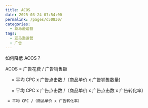 ```yaml
---
title: ACOS
date: 2025-03-24 07:54:00
permalink: /pages/d50830/
categories: 
  - 亚马逊运营
tags: 
  - 亚马逊运营
  - 广告
---
```


如何降低 ACOS？

<!-- prettier-ignore-start -->
ACOS = 广告花费 / 广告销售额

     = 平均 CPC x 广告点击数 /（商品单价 x 广告销售数量)

     = 平均 CPC x 广告点击数 /（商品单价 x 广告点击数 x 广告转化率）

     = 平均 CPC /（商品单价 x 广告转化率）
<!-- prettier-ignore-end -->
